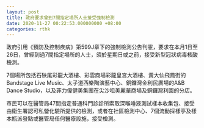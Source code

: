 ```yaml
---
layout: post
title: 政府要求曾到7間指定場所人士接受強制檢測
date: 2020-11-27 00:22:53.000000000 +08:00
categories: rthk
---
```


政府引用《預防及控制疾病》第599J章下的強制檢測公告刊憲，要求在本月1日至26日，曾經到過7間指定場所的人士，須於星期日或之前，接受新型冠狀病毒核酸檢測。

7個場所包括石硤尾彩龍大酒樓、彩雲商場彩龍皇宮大酒樓、黃大仙飛鳳街的Bandstage Live Music、太子道西樂陶演藝中心、銅鑼灣金利民廣場的A&B Dance Studio，以及菲力偉健美集團在尖沙咀美麗華商場及銅鑼灣利園的分店。

市民可以在醫管局47間指定普通科門診診所索取深喉唾液測試樣本收集包、接受由衞生署認可私營化驗所提供的檢測，或者在社區檢測中心、7個流動採樣亭及樣本瓶派發點或醫管局任何醫療設施，接受檢測。
